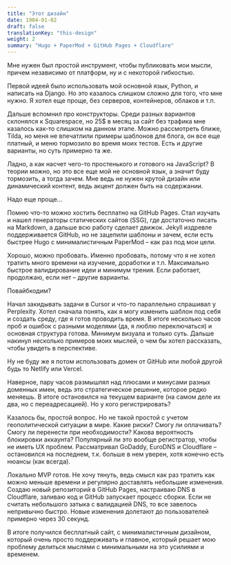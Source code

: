 ```yaml
---
title: "Этот дизайн"
date: 1984-01-02
draft: false
translationKey: "this-design"
weight: 2
summary: "Hugo + PaperMod + GitHub Pages + Cloudflare"
---
```


Мне нужен был простой инструмент, чтобы публиковать мои мысли, причем независимо от платформ, ну и с некоторой гибкостью.

Первой идеей было использовать мой основной язык, Python, и написать на Django. Но это казалось слишком сложно для того, что мне нужно. Я хотел еще проще, без серверов, контейнеров, облаков и т.п.

Дальше вспомнил про конструкторы. Среди разных вариантов склонялся к Squarespace, но 25$ в месяц за сайт без трафика мне казалось как-то слишком на данном этапе. Можно рассмотреть ближе, Tilda, но меня не впечатлили примеры шаблонов для блога, он все еще платный, и меню тормозило во время моих тестов. Есть и другие варианты, но суть примерно та же.

Ладно, а как насчет чего-то простенького и готового на JavaScript? В теории можно, но это все еще мой не основной язык, а значит буду тормозить, а тогда зачем. Мне ведь не нужен крутой дизайн или динамический контент, ведь акцент должен быть на содержании.

Надо еще проще...

Помню что-то можно хостить бесплатно на GitHub Pages. Стал изучать и нашел генераторы статических сайтов (SSG), где достаточно писать на Markdown, а дальше всю работу сделает движок. Jekyll издревле поддерживается GitHub, но не зацепили шаблоны и зачем, если есть быстрее Hugo с минималистичным PaperMod – как раз под мои цели.

Хорошо, можно пробовать. Именно пробовать, потому что я не хотел тратить много времени на изучение, доработки и т.п. Максимально быстрое валидирование идеи и минимум трения. Если работает, продолжаю, если нет – другие варианты.

Повайбкодим?

Начал закидывать задачи в Cursor и что-то параллельно спрашивал у Perplexity. Хотел сначала понять, как я могу изменить шаблон под себя и создать среду, где я готов проводить время. В итоге несколько часов проб и ошибок с разными моделями (да, я люблю переключаться) и основная структура готова. Минимум визуала и только суть. Дальше накинул несколько примеров моих мыслей, о чем бы хотел рассказать, чтобы увидеть в перспективе.

Ну не буду же я потом использовать домен от GitHub или любой другой будь то Netlify или Vercel.

Наверное, пару часов размышлял над плюсами и минусами разных доменных имен, ведь это стратегическое решение, которое редко меняешь. В итоге остановился на текущем варианте (на самом деле их два, но с переадресацией). Но у кого регистрировать?

Казалось бы, простой вопрос. Но не такой простой с учетом геополитической ситуации в мире. Какие риски? Смогу ли оплачивать? Смогу ли перенести при необходимости? Какова вероятность блокировки аккаунта? Популярный ли это вообще регистратор, чтобы не иметь UX проблем. Рассматривал GoDaddy, EuroDNS и Cloudflare – остановился на последнем, т.к. больше в нем уверен, хотя конечно есть нюансы (как всегда).

Локально MVP готов. Не хочу тянуть, ведь смысл как раз тратить как можно меньше времени и регулярно доставлять небольшие изменения. Создаю новый репозиторий в GitHub Pages, настраиваю DNS в Cloudflare, заливаю код и GitHub запускает процесс сборки. Если не считать небольшого затыка с валидацией DNS, то все завелось непривычно быстро. Новые изменения долетают до пользователей примерно через 30 секунд.

В итоге получился бесплатный сайт, с минималистичным дизайном, который очень просто поддерживать и главное, который решает мою проблему делиться мыслями с минимальными на это усилиями и временем.
